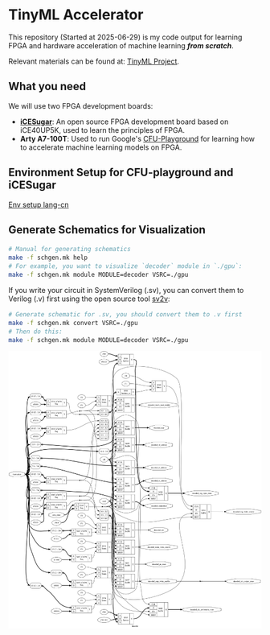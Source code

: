 # TinyML Accelerator

This repository (Started at 2025-06-29) is my code output for learning FPGA and hardware acceleration of machine learning ***from scratch***.

<!-- 此仓库 (Started at 2025-06-29) 是本人学习 FPGA 和 机器学习的硬件加速 ***from scratch*** 的代码产出. -->

Relevant materials can be found at: [TinyML Project](https://marcobisky.moe/tinyml/).

<!-- 有关资料见: [TinyML Project](https://marcobisky.github.io/tinyml/). -->

## What you need

We will use two FPGA development boards:

<!-- 我们会用两个 FPGA 开发板: -->

- [**iCESugar**](https://github.com/wuxx/icesugar): An open source FPGA development board based on iCE40UP5K, used to learn the principles of FPGA.
- **Arty A7-100T**: Used to run Google's [CFU-Playground](https://cfu-playground.readthedocs.io/en/latest/index.html) for learning how to accelerate machine learning models on FPGA.

<!-- - [**iCESugar**](https://github.com/wuxx/icesugar): iCE40UP5K 的开源 FPGA 开发板, 用来学习 FPGA 的原理.
- **Arty A7-100T**: 用来跑 Google 的 [CFU-Playground](https://cfu-playground.readthedocs.io/en/latest/index.html), 用来学习如何在 FPGA 上加速机器学习模型. -->

## Environment Setup for CFU-playground and iCESugar

[Env setup lang-cn](https://marcobisky.moe/tinyml/env-setup.html)

## Generate Schematics for Visualization

```bash
# Manual for generating schematics
make -f schgen.mk help
# For example, you want to visualize `decoder` module in `./gpu`:
make -f schgen.mk module MODULE=decoder VSRC=./gpu
```

If you write your circuit in SystemVerilog (.sv), you can convert them to Verilog (.v) first using the open source tool [sv2v](https://github.com/zachjs/sv2v):

```bash
# Generate schematic for .sv, you should convert them to .v first
make -f schgen.mk convert VSRC=./gpu
# Then do this:
make -f schgen.mk module MODULE=decoder VSRC=./gpu
```

![Schematic example for GPU decoder](images/decoder.png)